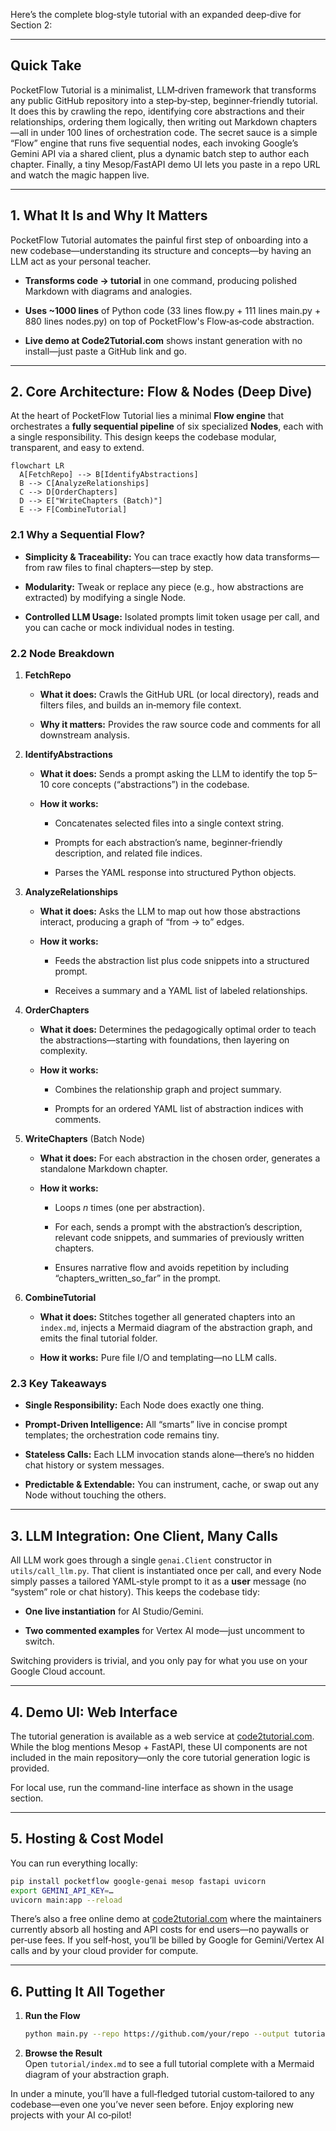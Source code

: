 Here’s the complete blog‑style tutorial with an expanded deep‑dive for Section 2:

---

## Quick Take

PocketFlow Tutorial is a minimalist, LLM‑driven framework that transforms any public GitHub repository into a step‑by‑step, beginner‑friendly tutorial. It does this by crawling the repo, identifying core abstractions and their relationships, ordering them logically, then writing out Markdown chapters—all in under 100 lines of orchestration code. The secret sauce is a simple “Flow” engine that runs five sequential nodes, each invoking Google’s Gemini API via a shared client, plus a dynamic batch step to author each chapter. Finally, a tiny Mesop/FastAPI demo UI lets you paste in a repo URL and watch the magic happen live.

---

## 1. What It Is and Why It Matters

PocketFlow Tutorial automates the painful first step of onboarding into a new codebase—understanding its structure and concepts—by having an LLM act as your personal teacher.

- **Transforms code → tutorial** in one command, producing polished Markdown with diagrams and analogies.
    
- **Uses ~1000 lines** of Python code (33 lines flow.py + 111 lines main.py + 880 lines nodes.py) on top of PocketFlow's Flow‑as‑code abstraction.
    
- **Live demo at Code2Tutorial.com** shows instant generation with no install—just paste a GitHub link and go.
    

---

## 2. Core Architecture: Flow & Nodes (Deep Dive)

At the heart of PocketFlow Tutorial lies a minimal **Flow engine** that orchestrates a **fully sequential pipeline** of six specialized **Nodes**, each with a single responsibility. This design keeps the codebase modular, transparent, and easy to extend.

```mermaid
flowchart LR
  A[FetchRepo] --> B[IdentifyAbstractions]
  B --> C[AnalyzeRelationships]
  C --> D[OrderChapters]
  D --> E["WriteChapters (Batch)"]
  E --> F[CombineTutorial]
```

### 2.1 Why a Sequential Flow?

- **Simplicity & Traceability:** You can trace exactly how data transforms—from raw files to final chapters—step by step.
    
- **Modularity:** Tweak or replace any piece (e.g., how abstractions are extracted) by modifying a single Node.
    
- **Controlled LLM Usage:** Isolated prompts limit token usage per call, and you can cache or mock individual nodes in testing.
    

### 2.2 Node Breakdown

1. **FetchRepo**
    
    - **What it does:** Crawls the GitHub URL (or local directory), reads and filters files, and builds an in‑memory file context.
        
    - **Why it matters:** Provides the raw source code and comments for all downstream analysis.
        
2. **IdentifyAbstractions**
    
    - **What it does:** Sends a prompt asking the LLM to identify the top 5–10 core concepts (“abstractions”) in the codebase.
        
    - **How it works:**
        
        - Concatenates selected files into a single context string.
            
        - Prompts for each abstraction’s name, beginner‑friendly description, and related file indices.
            
        - Parses the YAML response into structured Python objects.
            
3. **AnalyzeRelationships**
    
    - **What it does:** Asks the LLM to map out how those abstractions interact, producing a graph of “from → to” edges.
        
    - **How it works:**
        
        - Feeds the abstraction list plus code snippets into a structured prompt.
            
        - Receives a summary and a YAML list of labeled relationships.
            
4. **OrderChapters**
    
    - **What it does:** Determines the pedagogically optimal order to teach the abstractions—starting with foundations, then layering on complexity.
        
    - **How it works:**
        
        - Combines the relationship graph and project summary.
            
        - Prompts for an ordered YAML list of abstraction indices with comments.
            
5. **WriteChapters** (Batch Node)
    
    - **What it does:** For each abstraction in the chosen order, generates a standalone Markdown chapter.
        
    - **How it works:**
        
        - Loops _n_ times (one per abstraction).
            
        - For each, sends a prompt with the abstraction’s description, relevant code snippets, and summaries of previously written chapters.
            
        - Ensures narrative flow and avoids repetition by including “chapters_written_so_far” in the prompt.
            
6. **CombineTutorial**
    
    - **What it does:** Stitches together all generated chapters into an `index.md`, injects a Mermaid diagram of the abstraction graph, and emits the final tutorial folder.
        
    - **How it works:** Pure file I/O and templating—no LLM calls.
        

### 2.3 Key Takeaways

- **Single Responsibility:** Each Node does exactly one thing.
    
- **Prompt‑Driven Intelligence:** All “smarts” live in concise prompt templates; the orchestration code remains tiny.
    
- **Stateless Calls:** Each LLM invocation stands alone—there’s no hidden chat history or system messages.
    
- **Predictable & Extendable:** You can instrument, cache, or swap out any Node without touching the others.
    

---

## 3. LLM Integration: One Client, Many Calls

All LLM work goes through a single `genai.Client` constructor in `utils/call_llm.py`. That client is instantiated once per call, and every Node simply passes a tailored YAML‑style prompt to it as a **user** message (no “system” role or chat history). This keeps the codebase tidy:

- **One live instantiation** for AI Studio/Gemini.
    
- **Two commented examples** for Vertex AI mode—just uncomment to switch.
    

Switching providers is trivial, and you only pay for what you use on your Google Cloud account.

---

## 4. Demo UI: Web Interface

The tutorial generation is available as a web service at [code2tutorial.com](https://code2tutorial.com/). While the blog mentions Mesop + FastAPI, these UI components are not included in the main repository—only the core tutorial generation logic is provided.

For local use, run the command-line interface as shown in the usage section.

---

## 5. Hosting & Cost Model

You can run everything locally:

```bash
pip install pocketflow google-genai mesop fastapi uvicorn
export GEMINI_API_KEY=…
uvicorn main:app --reload
```

There’s also a free online demo at [code2tutorial.com](https://code2tutorial.com/) where the maintainers currently absorb all hosting and API costs for end users—no paywalls or per‑use fees. If you self‑host, you’ll be billed by Google for Gemini/Vertex AI calls and by your cloud provider for compute.

---

## 6. Putting It All Together

1. **Run the Flow**
    
    ```bash
    python main.py --repo https://github.com/your/repo --output tutorial
    ```
    
2. **Browse the Result**  
    Open `tutorial/index.md` to see a full tutorial complete with a Mermaid diagram of your abstraction graph.
    

In under a minute, you’ll have a full‑fledged tutorial custom‑tailored to any codebase—even one you’ve never seen before. Enjoy exploring new projects with your AI co‑pilot!
